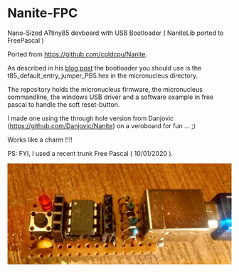 # Nanite-FPC

Nano-Sized ATtiny85 devboard with USB Bootloader ( NaniteLib ported to FreePascal )

Ported from https://github.com/cpldcpu/Nanite.

As described in his [blog post](http://cpldcpu.wordpress.com/2014/04/25/the-nanite-85/) the bootloader you should use is
the t85_default_entry_jumper_PB5.hex in the micronucleus directory.

The repository holds the micronucleus firmware, the micronucleus commandline, the windows USB driver and a software example in free pascal to handle the soft reset-button.

I made one using the through hole version from Danjovic (https://github.com/Danjovic/Nanite)
 on a veroboard for fun ... ;) 
 
 Works like a charm !!!!
 
 PS: FYI, I used a recent trunk Free Pascal ( 10/01/2020 ).

![The Nanite 85](Nanite_Through_Hole_FreePascal.jpg)
